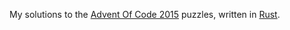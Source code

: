 My solutions to the [Advent Of Code 2015](http://adventofcode.com/2015) puzzles, written in [Rust](http://rust-lang.org).
